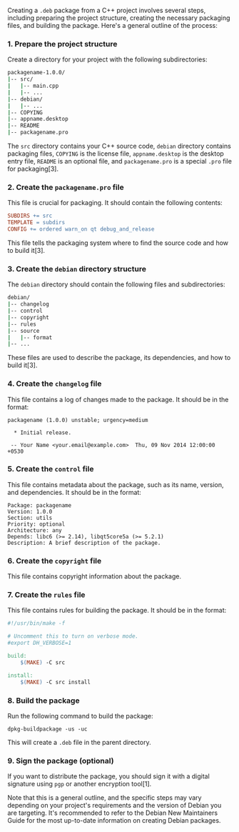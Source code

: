 Creating a `.deb` package from a C++ project involves several steps, including preparing the project structure, creating the necessary packaging files, and building the package. Here's a general outline of the process:

### 1. Prepare the project structure

Create a directory for your project with the following subdirectories:
```bash
packagename-1.0.0/
|-- src/
|   |-- main.cpp
|   |-- ...
|-- debian/
|   |-- ...
|-- COPYING
|-- appname.desktop
|-- README
|-- packagename.pro
```
The `src` directory contains your C++ source code, `debian` directory contains packaging files, `COPYING` is the license file, `appname.desktop` is the desktop entry file, `README` is an optional file, and `packagename.pro` is a special `.pro` file for packaging[3].

### 2. Create the `packagename.pro` file

This file is crucial for packaging. It should contain the following contents:
```makefile
SUBDIRS += src
TEMPLATE = subdirs
CONFIG += ordered warn_on qt debug_and_release
```
This file tells the packaging system where to find the source code and how to build it[3].

### 3. Create the `debian` directory structure

The `debian` directory should contain the following files and subdirectories:
```bash
debian/
|-- changelog
|-- control
|-- copyright
|-- rules
|-- source
|   |-- format
|-- ...
```
These files are used to describe the package, its dependencies, and how to build it[3].

### 4. Create the `changelog` file

This file contains a log of changes made to the package. It should be in the format:
```text
packagename (1.0.0) unstable; urgency=medium

  * Initial release.

 -- Your Name <your.email@example.com>  Thu, 09 Nov 2014 12:00:00 +0530
```
### 5. Create the `control` file

This file contains metadata about the package, such as its name, version, and dependencies. It should be in the format:
```text
Package: packagename
Version: 1.0.0
Section: utils
Priority: optional
Architecture: any
Depends: libc6 (>= 2.14), libqt5core5a (>= 5.2.1)
Description: A brief description of the package.
```
### 6. Create the `copyright` file

This file contains copyright information about the package.

### 7. Create the `rules` file

This file contains rules for building the package. It should be in the format:
```makefile
#!/usr/bin/make -f

# Uncomment this to turn on verbose mode.
#export DH_VERBOSE=1

build:
    $(MAKE) -C src

install:
    $(MAKE) -C src install
```
### 8. Build the package

Run the following command to build the package:
```
dpkg-buildpackage -us -uc
```
This will create a `.deb` file in the parent directory.

### 9. Sign the package (optional)

If you want to distribute the package, you should sign it with a digital signature using `pgp` or another encryption tool[1].

Note that this is a general outline, and the specific steps may vary depending on your project's requirements and the version of Debian you are targeting.
It's recommended to refer to the Debian New Maintainers Guide for the most up-to-date information on creating Debian packages.
